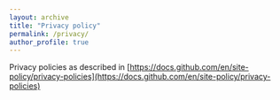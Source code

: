 ```yaml
---
layout: archive
title: "Privacy policy"
permalink: /privacy/
author_profile: true
---
```


Privacy policies as described in [https://docs.github.com/en/site-policy/privacy-policies](https://docs.github.com/en/site-policy/privacy-policies)

